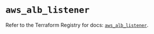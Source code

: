 # `aws_alb_listener`

Refer to the Terraform Registry for docs: [`aws_alb_listener`](https://registry.terraform.io/providers/hashicorp/aws/6.14.1/docs/resources/alb_listener).
